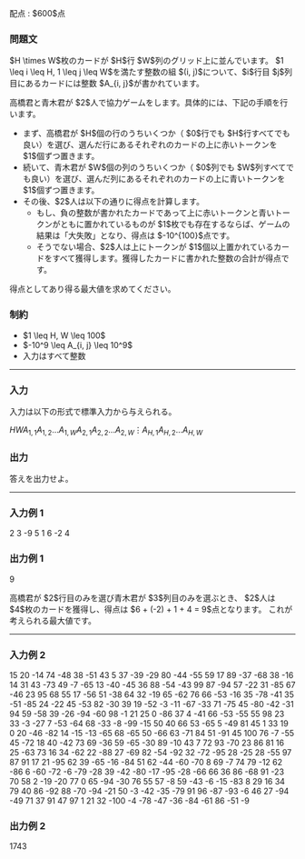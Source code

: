 
<div>

<span>

<span>

<p>
配点 : $600$点
</p>

<div>

<section>

### **問題文**

<p>
$H \times W$枚のカードが $H$行 $W$列のグリッド上に並んでいます。
$1 \leq i \leq H, 1 \leq j \leq W$を満たす整数の組 $(i, j)$について、$i$行目 $j$列目にあるカードには整数 $A_{i, j}$が書かれています。
</p>

<p>
高橋君と青木君が $2$人で協力ゲームをします。具体的には、下記の手順を行います。
</p>

<ul>

<li>
まず、高橋君が $H$個の行のうちいくつか（ $0$行でも $H$行すべてでも良い）を選び、選んだ行にあるそれぞれのカードの上に赤いトークンを $1$個ずつ置きます。
</li>

<li>
続いて、青木君が $W$個の列のうちいくつか（ $0$列でも $W$列すべてでも良い）を選び、選んだ列にあるそれぞれのカードの上に青いトークンを $1$個ずつ置きます。
</li>

<li>
その後、$2$人は以下の通りに得点を計算します。
<ul>

<li>
もし、負の整数が書かれたカードであって上に赤いトークンと青いトークンがともに置かれているものが $1$枚でも存在するならば、ゲームの結果は「大失敗」となり、得点は $-10^{100}$点です。
</li>

<li>
そうでない場合、$2$人は上にトークンが $1$個以上置かれているカードをすべて獲得します。獲得したカードに書かれた整数の合計が得点です。
</li>

</ul>

</li>

</ul>

<p>
得点としてあり得る最大値を求めてください。
</p>

</section>

</div>

<div>

<section>

### **制約**

<ul>

<li>
$1 \leq H, W \leq 100$
</li>

<li>
$-10^9 \leq A_{i, j} \leq 10^9$
</li>

<li>
入力はすべて整数
</li>

</ul>

</section>

</div>

---

<div>

<div>

<section>

### **入力**

<p>
入力は以下の形式で標準入力から与えられる。
</p>

<div>

$H$$W$$A_{1, 1}$$A_{1, 2}$$\ldots$$A_{1, W}$$A_{2, 1}$$A_{2, 2}$$\ldots$$A_{2, W}$$\vdots$$A_{H, 1}$$A_{H, 2}$$\ldots$$A_{H, W}$
</div>

</section>

</div>

<div>

<section>

### **出力**

<p>
答えを出力せよ。
</p>

</section>

</div>

</div>

---

<div>

<section>

### **入力例 1**

<div>

2 3
-9 5 1
6 -2 4

</div>

</section>

</div>

<div>

<section>

### **出力例 1**

<div>

9

</div>

<p>
高橋君が $2$行目のみを選び青木君が $3$列目のみを選ぶとき、
$2$人は $4$枚のカードを獲得し、得点は $6 + (-2) + 1 + 4 = 9$点となります。
これが考えられる最大値です。
</p>

</section>

</div>

---

<div>

<section>

### **入力例 2**

<div>

15 20
-14 74 -48 38 -51 43 5 37 -39 -29 80 -44 -55 59 17 89 -37 -68 38 -16
14 31 43 -73 49 -7 -65 13 -40 -45 36 88 -54 -43 99 87 -94 57 -22 31
-85 67 -46 23 95 68 55 17 -56 51 -38 64 32 -19 65 -62 76 66 -53 -16
35 -78 -41 35 -51 -85 24 -22 45 -53 82 -30 39 19 -52 -3 -11 -67 -33 71
-75 45 -80 -42 -31 94 59 -58 39 -26 -94 -60 98 -1 21 25 0 -86 37 4
-41 66 -53 -55 55 98 23 33 -3 -27 7 -53 -64 68 -33 -8 -99 -15 50 40
66 53 -65 5 -49 81 45 1 33 19 0 20 -46 -82 14 -15 -13 -65 68 -65
50 -66 63 -71 84 51 -91 45 100 76 -7 -55 45 -72 18 40 -42 73 69 -36
59 -65 -30 89 -10 43 7 72 93 -70 23 86 81 16 25 -63 73 16 34 -62
22 -88 27 -69 82 -54 -92 32 -72 -95 28 -25 28 -55 97 87 91 17 21 -95
62 39 -65 -16 -84 51 62 -44 -60 -70 8 69 -7 74 79 -12 62 -86 6 -60
-72 -6 -79 -28 39 -42 -80 -17 -95 -28 -66 66 36 86 -68 91 -23 70 58 2
-19 -20 77 0 65 -94 -30 76 55 57 -8 59 -43 -6 -15 -83 8 29 16 34
79 40 86 -92 88 -70 -94 -21 50 -3 -42 -35 -79 91 96 -87 -93 -6 46 27
-94 -49 71 37 91 47 97 1 21 32 -100 -4 -78 -47 -36 -84 -61 86 -51 -9

</div>

</section>

</div>

<div>

<section>

### **出力例 2**

<div>

1743

</div>

</section>

</div>

</span>

</span>

</div>
